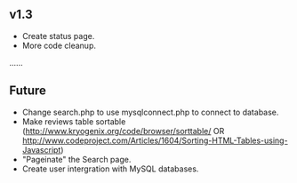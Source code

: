 v1.3
----

 - Create status page.
 - More code cleanup.

......

Future
------
 
 - Change search.php to use mysqlconnect.php to connect to database.
 - Make reviews table sortable (http://www.kryogenix.org/code/browser/sorttable/ OR http://www.codeproject.com/Articles/1604/Sorting-HTML-Tables-using-Javascript)
 - "Pageinate" the Search page.
 - Create user intergration with MySQL databases.
